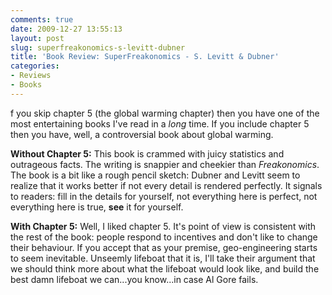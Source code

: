```yaml
---
comments: true
date: 2009-12-27 13:55:13
layout: post
slug: superfreakonomics-s-levitt-dubner
title: 'Book Review: SuperFreakonomics - S. Levitt & Dubner'
categories:
- Reviews
- Books
---
```


f you skip chapter 5 (the global warming chapter) then you have one of the most entertaining books I've read in a _long_ time. If you include chapter 5 then you have, well, a controversial book about global warming.

**Without Chapter 5:**
This book is crammed with juicy statistics and outrageous facts. The writing is snappier and cheekier than _Freakonomics_. The book is a bit like a rough pencil sketch: Dubner and Levitt seem to realize that it works better if not every detail is rendered perfectly. It signals to readers: fill in the details for yourself, not everything here is perfect, not everything here is true, **see** it for yourself.

**With Chapter 5:**
Well, I liked chapter 5. It's point of view is consistent with the rest of the book: people respond to incentives and don't like to change their behaviour. If you accept that as your premise, geo-engineering starts to seem inevitable. Unseemly lifeboat that it is, I'll take their argument that we should think more about what the lifeboat would look like, and build the best damn lifeboat we can...you know...in case Al Gore fails.
